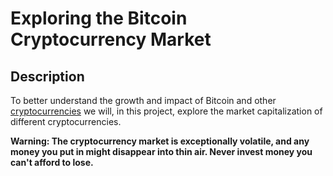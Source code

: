 # Exploring the Bitcoin Cryptocurrency Market
## Description
To better understand the growth and impact of Bitcoin and other [cryptocurrencies](https://en.wikipedia.org/wiki/Cryptocurrency) we will, in this project, explore the market capitalization of different cryptocurrencies.

**Warning: The cryptocurrency market is exceptionally volatile, and any money you put in might disappear into thin air. Never invest money you can't afford to lose.**
